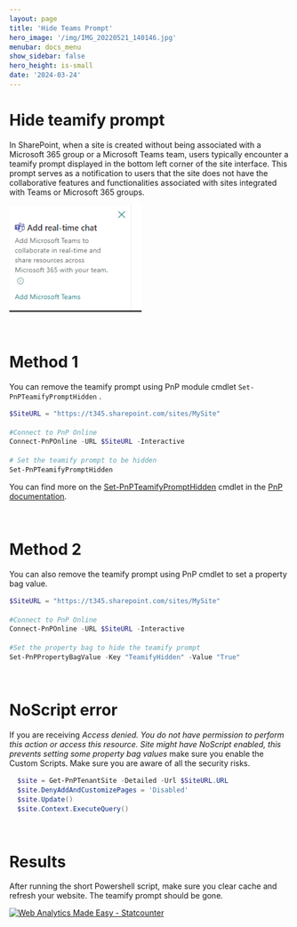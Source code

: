 ```yaml
---
layout: page
title: 'Hide Teams Prompt'
hero_image: '/img/IMG_20220521_140146.jpg'
menubar: docs_menu
show_sidebar: false
hero_height: is-small
date: '2024-03-24'
---
```


<h1>Hide teamify prompt</h1>

In SharePoint, when a site is created without being associated with a Microsoft 365 group or a Microsoft Teams team, users typically encounter a teamify prompt displayed in the bottom left corner of the site interface. This prompt serves as a notification to users that the site does not have the collaborative features and functionalities associated with sites integrated with Teams or Microsoft 365 groups. 

<img src="/articles/images/teamify1.PNG"><br/>

<br/>
<h1>Method 1</h1>

You can remove the teamify prompt using PnP module cmdlet `Set-PnPTeamifyPromptHidden` . 


```powershell
$SiteURL = "https://t345.sharepoint.com/sites/MySite"
 
#Connect to PnP Online
Connect-PnPOnline -URL $SiteURL -Interactive

# Set the teamify prompt to be hidden
Set-PnPTeamifyPromptHidden
```

You can find more on the [Set-PnPTeamifyPromptHidden](https://pnp.github.io/powershell/cmdlets/Set-PnPTeamifyPromptHidden.html) cmdlet 
in the [PnP documentation](https://pnp.github.io).


<br/>
<h1>Method 2</h1>

You can also remove the teamify prompt using PnP cmdlet to set a property bag value. 

```powershell
$SiteURL = "https://t345.sharepoint.com/sites/MySite"
 
#Connect to PnP Online
Connect-PnPOnline -URL $SiteURL -Interactive
 
#Set the property bag to hide the teamify prompt
Set-PnPPropertyBagValue -Key "TeamifyHidden" -Value "True"
```

<br/>
<h1>NoScript error</h1>

If you are receiving <i>Access denied. You do not have permission to perform this action or access this resource. Site might have NoScript enabled, this prevents setting some property bag values</i> make sure you enable the Custom Scripts. Make sure you are aware of all the security risks.


```powershell
  $site = Get-PnPTenantSite -Detailed -Url $SiteURL.URL
  $site.DenyAddAndCustomizePages = 'Disabled'
  $site.Update()
  $site.Context.ExecuteQuery()
```

<br/>
<h1>Results</h1>
After running the short Powershell script, make sure you clear cache and refresh your website. The teamify prompt should be gone.


<!-- Default Statcounter code for Hide Teams Prompt
https://powershellscripts.github.io/articles/English/SharePointOnline/HideTeamsPrompt
-->
<script type="text/javascript">
var sc_project=12981484; 
var sc_invisible=1; 
var sc_security="cf260827"; 
</script>
<script type="text/javascript"
src="https://www.statcounter.com/counter/counter.js"
async></script>
<noscript><div class="statcounter"><a title="Web Analytics
Made Easy - Statcounter" href="https://statcounter.com/"
target="_blank"><img class="statcounter"
src="https://c.statcounter.com/12981484/0/cf260827/1/"
alt="Web Analytics Made Easy - Statcounter"
referrerPolicy="no-referrer-when-downgrade"></a></div></noscript>
<!-- End of Statcounter Code -->
